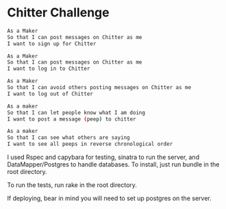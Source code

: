 Chitter Challenge
=================

```sh
As a Maker
So that I can post messages on Chitter as me
I want to sign up for Chitter

As a Maker
So that I can post messages on Chitter as me
I want to log in to Chitter

As a Maker
So that I can avoid others posting messages on Chitter as me
I want to log out of Chitter

As a maker
So that I can let people know what I am doing  
I want to post a message (peep) to chitter

As a maker
So that I can see what others are saying  
I want to see all peeps in reverse chronological order
```

I used Rspec and capybara for testing, sinatra to run the server, and DataMapper/Postgres to handle databases. To install, just run bundle in the root directory.

To run the tests, run rake in the root directory.

If deploying, bear in mind you will need to set up postgres on the server. 
